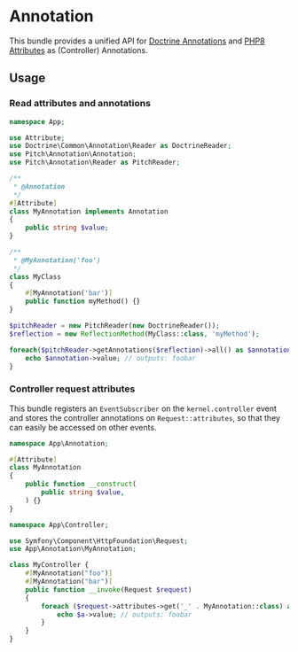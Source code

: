 # Annotation

This bundle provides a unified API for [Doctrine Annotations](https://www.doctrine-project.org/projects/annotations.html) and [PHP8 Attributes](https://www.php.net/manual/de/language.attributes.overview.php) as (Controller) Annotations.

## Usage

### Read attributes and annotations

```php
namespace App;

use Attribute;
use Doctrine\Common\Annotation\Reader as DoctrineReader;
use Pitch\Annotation\Annotation;
use Pitch\Annotation\Reader as PitchReader;

/**
 * @Annotation
 */
#[Attribute]
class MyAnnotation implements Annotation
{
    public string $value;
}

/**
 * @MyAnnotation('foo')
 */
class MyClass
{
    #[MyAnnotation('bar')]
    public function myMethod() {}
}

$pitchReader = new PitchReader(new DoctrineReader());
$reflection = new ReflectionMethod(MyClass::class, 'myMethod');

foreach($pitchReader->getAnnotations($reflection)->all() as $annotation) {
    echo $annotation->value; // outputs: foobar
}
```

### Controller request attributes

This bundle registers an `EventSubscriber` on the `kernel.controller` event
and stores the controller annotations on `Request::attributes`,
so that they can easily be accessed on other events.

```php
namespace App\Annotation;

#[Attribute]
class MyAnnotation
{
    public function __construct(
        public string $value,
    ) {}
}
```

```php
namespace App\Controller;

use Symfony\Component\HttpFoundation\Request;
use App\Annotation\MyAnnotation;

class MyController {
    #[MyAnnotation("foo")]
    #[MyAnnotation("bar")]
    public function __invoke(Request $request)
    {
        foreach ($request->attributes->get('_' . MyAnnotation::class) as $a) {
            echo $a->value; // outputs: foobar
        }
    }
}
```
